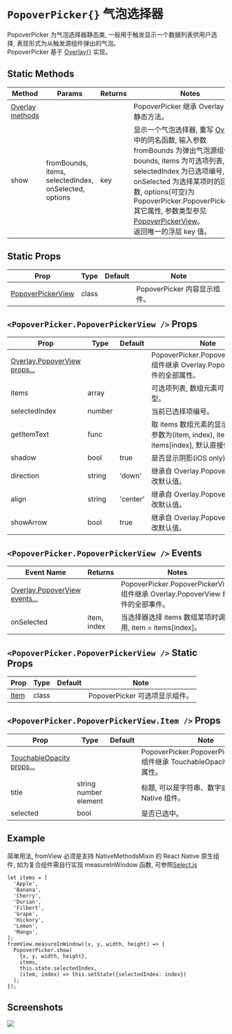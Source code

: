 # `PopoverPicker{}` 气泡选择器
PopoverPicker 为气泡选择器静态类, 一般用于触发显示一个数据列表供用户选择, 表现形式为从触发源组件弹出的气泡。<br/>PopoverPicker 基于 [Overlay{}](./Overlay.md) 实现。

## Static Methods
| Method | Params | Returns | Notes |
|---|---|---|---|
| [Overlay methods](./Overlay.md) |  |  | PopoverPicker 继承 Overlay 的全部静态方法。
| show | fromBounds, items, selectedIndex, onSelected, options | key | 显示一个气泡选择器, 重写 [Overlay{}](./Overlay.md) 中的同名函数, 输入参数 fromBounds 为弹出气泡源组件 bounds, items 为可选项列表, selectedIndex 为已选项编号, onSelected 为选择某项时的回调函数, options(可空)为 PopoverPicker.PopoverPickerView 其它属性, 参数类型参见 [PopoverPickerView](#popoverpickerpopoverpickerview--props)。<br/>返回唯一的浮层 key 值。

## Static Props
| Prop | Type | Default | Note |
|---|---|---|---|
| [PopoverPickerView](#popoverpickerpopoverpickerview--props) | class |  | PopoverPicker 内容显示组件。

## `<PopoverPicker.PopoverPickerView />` Props
| Prop | Type | Default | Note |
|---|---|---|---|
| [Overlay.PopoverView props...](./Overlay.md#overlaypopoverview--props) |  |  | PopoverPicker.PopoverPickerView 组件继承 Overlay.PopoverView 组件的全部属性。
| items | array |  | 可选项列表, 数组元素可以是任何类型。
| selectedIndex | number |  | 当前已选择项编号。
| getItemText | func |  | 取 items 数组元素的显示文本, 传入参数为(item, index), item = items[index], 默认直接使用 item
| shadow | bool | true | 是否显示阴影(iOS only)。
| direction | string | 'down' | 继承自 Overlay.PopoverView 并修改默认值。
| align | string | 'center' | 继承自 Overlay.PopoverView 并修改默认值。
| showArrow | bool | true | 继承自 Overlay.PopoverView 并修改默认值。

## `<PopoverPicker.PopoverPickerView />` Events
| Event Name | Returns | Notes |
|---|---|---|
| [Overlay.PopoverView events...](./Overlay.md#overlaypopoverview--props) |  | PopoverPicker.PopoverPickerView 组件继承 Overlay.PopoverView 组件的全部事件。
| onSelected | item, index | 当选择器选择 items 数组某项时调用, item = items[index]。

## `<PopoverPicker.PopoverPickerView />` Static Props
| Prop | Type | Default | Note |
|---|---|---|---|
| [Item](#popoverpickerpopoverpickerviewitem--props) | class |  | PopoverPicker 可选项显示组件。

## `<PopoverPicker.PopoverPickerView.Item />` Props
| Prop | Type | Default | Note |
|---|---|---|---|
| [TouchableOpacity props...](https://facebook.github.io/react-native/docs/touchableopacity.html) |  |  | PopoverPicker.PopoverPickerView.Item 组件继承 TouchableOpacity 组件的全部属性。
| title | string<br/>number<br/>element |  | 标题, 可以是字符串、数字或 React Native 组件。
| selected | bool |  | 是否已选中。

## Example
简单用法, fromView 必须是支持 NativeMethodsMixin 的 React Native 原生组件, 如为复合组件需自行实现 measureInWindow 函数, 可参照[Select.js](/components/Select/Select.js)
```
let items = [
  'Apple',
  'Banana',
  'Cherry',
  'Durian',
  'Filbert',
  'Grape',
  'Hickory',
  'Lemon',
  'Mango',
];
fromView.measureInWindow((x, y, width, height) => {
  PopoverPicker.show(
    {x, y, width, height},
    items,
    this.state.selectedIndex,
    (item, index) => this.setState({selectedIndex: index})
  );
});
```


## Screenshots
![](https://github.com/rilyu/teaset/blob/master/screenshots/20-PopoverPicker.png?raw=true)
